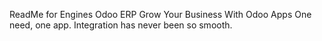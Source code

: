 ReadMe for Engines Odoo ERP
 Grow Your Business With Odoo Apps
One need, one app. Integration has never been so smooth.